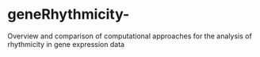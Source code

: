 # geneRhythmicity-
Overview and comparison of computational approaches for the analysis of rhythmicity in gene expression data
